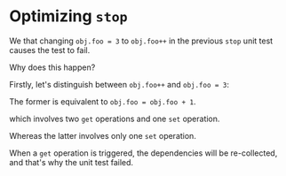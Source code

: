 # Optimizing `stop`

We that changing `obj.foo = 3` to `obj.foo++` in the previous `stop` unit test causes the test to fail.

Why does this happen?

Firstly, let's distinguish between `obj.foo++` and `obj.foo = 3`:

The former is equivalent to `obj.foo = obj.foo + 1`.

which involves two `get` operations and one `set` operation.

Whereas the latter involves only one `set` operation.

When a `get` operation is triggered, the dependencies will be re-collected, and that's why the unit test failed.
